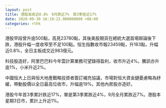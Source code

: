 ```yaml
---
layout: post
title: 港股高收近0.8%　9月跌近7%　首3季挫近17%
date: 2020-09-30 16:19:22.000000000 +08:00
categories: rthk
---
```


港股早段曾升逾500點，高見23780點，其後美股期貨在總統大選首場辯論後下跌，港股升幅一度收窄至不足100點。恒生指數收市報23459點，升183點，升幅近0.8%，全日主板成交近983億元。

科技股造好，阿里巴巴料今年雲計算業務可望錄得盈利，收市升近4%。騰訊亦升逾1%，小米升近2%。

中國恒大上日與恒大地產戰略投資者簽訂補充協議，市場對恒大資金鏈憂慮略為紓緩，帶動股價以全日最高位收市，升幅逾19%。其他內房股亦造好。

港股今年首3季累計跌近17%，單是第3季累跌近4%，9月全月累跌近7%。港股本星期3日市，累計上升近1%。

